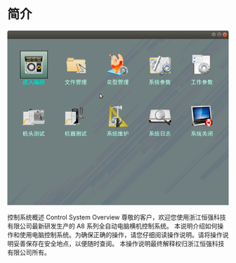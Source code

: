 # 简介



![&#x6052;&#x5F3A;A8&#x5168;&#x89E6;&#x6478;&#x4E3B;&#x754C;&#x9762;](https://raw.githubusercontent.com/HQwangyun/HQ-image/master/%E4%B8%BB%E7%95%8C%E9%9D%A2.png)

控制系统概述 Control System Overview
	尊敬的客户，欢迎您使用浙江恒强科技有限公司最新研发生产的 A8 系列全自动电脑横机控制系统。
	本说明介绍如何操作和使用电脑控制系统。为确保正确的操作，请您仔细阅读操作说明。请将操作说明妥善保存在安全地点，以便随时查阅。
本操作说明最终解释权归浙江恒强科技有限公司所有。

